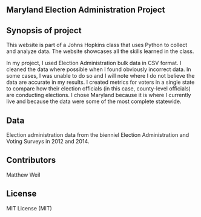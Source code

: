 ## Maryland Election Administration Project

## Synopsis of project

This website is part of a Johns Hopkins class that uses Python to collect and analyze data. The website showcases all the skills learned in the class.

In my project, I used Election Administration bulk data in CSV format. I cleaned the data where possible when I found obviously incorrect data. In some cases, I was unable to do so and I will note where I do not believe the data are accurate in my results. I created metrics for voters in a single state to compare how their election officials (in this case, county-level officials) are conducting elections. I chose Maryland because it is where I currently live and because the data were some of the most complete statewide.

## Data

Election administration data from the bienniel Election Administration and Voting Surveys in 2012 and 2014.

## Contributors

Matthew Weil

## License

MIT License (MIT)
